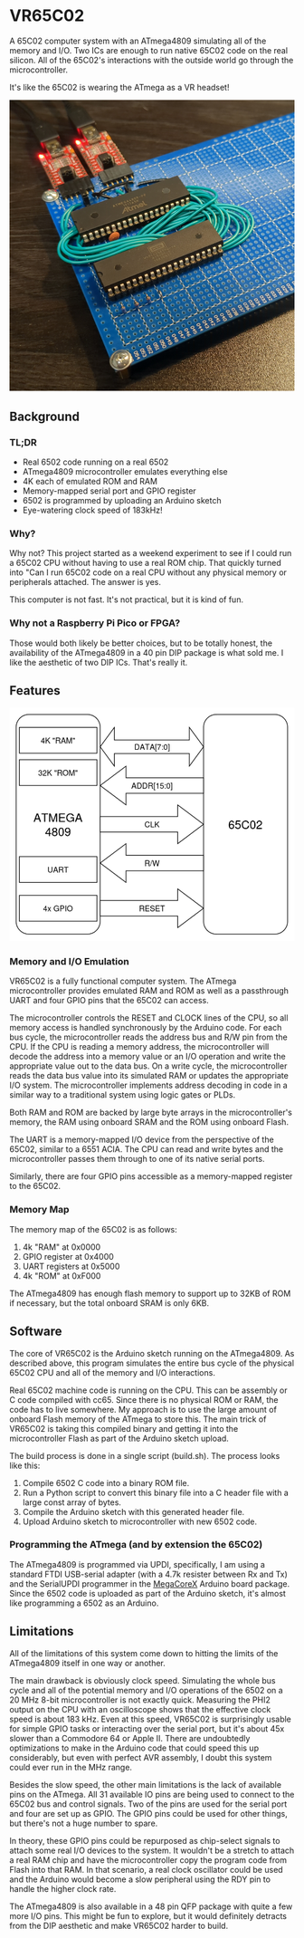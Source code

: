 # VR65C02
A 65C02 computer system with an ATmega4809 simulating all of the memory and I/O. Two ICs are enough to run native 65C02 code on the real silicon. All of the 65C02's interactions with the outside world go through the microcontroller.

It's like the 65C02 is wearing the ATmega as a VR headset!

![Prototype](media/prototype2.jpg)

## Background

### TL;DR

- Real 6502 code running on a real 6502
- ATmega4809 microcontroller emulates everything else
- 4K each of emulated ROM and RAM
- Memory-mapped serial port and GPIO register
- 6502 is programmed by uploading an Arduino sketch
- Eye-watering clock speed of 183kHz!

### Why?

Why not? This project started as a weekend experiment to see if I could run a 65C02 CPU without having to use a real ROM chip. That quickly turned into "Can I run 65C02 code on a real CPU without any physical memory or peripherals attached. The answer is yes.

This computer is not fast. It's not practical, but it is kind of fun.

### Why not a Raspberry Pi Pico or FPGA?

Those would both likely be better choices, but to be totally honest, the availability of the ATmega4809 in a 40 pin DIP package is what sold me. I like the aesthetic of two DIP ICs. That's really it.

## Features

![VR65C02 Block Diagram](media/block_diagram.png)

### Memory and I/O Emulation

VR65C02 is a fully functional computer system. The ATmega microcontroller provides emulated RAM and ROM as well as a passthrough UART and four GPIO pins that the 65C02 can access.

The microcontroller controls the RESET and CLOCK lines of the CPU, so all memory access is handled synchronously by the Arduino code. For each bus cycle, the microcontroller reads the address bus and R/W pin from the CPU. If the CPU is reading a memory address, the microcontroller will decode the address into a memory value or an I/O operation and write the appropriate value out to the data bus. On a write cycle, the microcontroller reads the data bus value into its simulated RAM or updates the appropriate I/O system. The microcontroller implements address decoding in code in a similar way to a traditional system using logic gates or PLDs.

Both RAM and ROM are backed by large byte arrays in the microcontroller's memory, the RAM using onboard SRAM and the ROM using onboard Flash.

The UART is a memory-mapped I/O device from the perspective of the 65C02, similar to a 6551 ACIA. The CPU can read and write bytes and the microcontroller passes them through to one of its native serial ports.

Similarly, there are four GPIO pins accessible as a memory-mapped register to the 65C02.

### Memory Map

The memory map of the 65C02 is as follows:
1. 4k "RAM" at 0x0000
2. GPIO register at 0x4000
3. UART registers at 0x5000
4. 4k "ROM" at 0xF000

The ATmega4809 has enough flash memory to support up to 32KB of ROM if necessary, but the total onboard SRAM is only 6KB.

## Software

The core of VR65C02 is the Arduino sketch running on the ATmega4809. As described above, this program simulates the entire bus cycle of the physical 65C02 CPU and all of the memory and I/O interactions.

Real 65C02 machine code is running on the CPU. This can be assembly or C code compiled with cc65. Since there is no physical ROM or RAM, the code has to live somewhere. My approach is to use the large amount of onboard Flash memory of the ATmega to store this. The main trick of VR65C02 is taking this compiled binary and getting it into the microcontroller Flash as part of the Arduino sketch upload.

The build process is done in a single script (build.sh). The process looks like this:
1. Compile 6502 C code into a binary ROM file.
2. Run a Python script to convert this binary file into a C header file with a large const array of bytes.
3. Compile the Arduino sketch with this generated header file.
4. Upload Arduino sketch to microcontroller with new 6502 code.

### Programming the ATmega (and by extension the 65C02)

The ATmega4809 is programmed via UPDI, specifically, I am using a standard FTDI USB-serial adapter (with a 4.7k resister between Rx and Tx) and the SerialUPDI programmer in the [MegaCoreX](https://github.com/MCUdude/MegaCoreX) Arduino board package. Since the 6502 code is uploaded as part of the Arduino sketch, it's almost like programming a 6502 as an Arduino.

## Limitations

All of the limitations of this system come down to hitting the limits of the ATmega4809 itself in one way or another.

The main drawback is obviously clock speed. Simulating the whole bus cycle and all of the potential memory and I/O operations of the 6502 on a 20 MHz 8-bit microcontroller is not exactly quick. Measuring the PHI2 output on the CPU with an oscilloscope shows that the effective clock speed is about 183 kHz. Even at this speed, VR65C02 is surprisingly usable for simple GPIO tasks or interacting over the serial port, but it's about 45x slower than a Commodore 64 or Apple II. There are undoubtedly optimizations to make in the Arduino code that could speed this up considerably, but even with perfect AVR assembly, I doubt this system could ever run in the MHz range.

Besides the slow speed, the other main limitations is the lack of available pins on the ATmega. All 31 available IO pins are being used to connect to the 65C02 bus and control signals. Two of the pins are used for the serial port and four are set up as GPIO. The GPIO pins could be used for other things, but there's not a huge number to spare.

In theory, these GPIO pins could be repurposed as chip-select signals to attach some real I/O devices to the system. It wouldn't be a stretch to attach a real RAM chip and have the microcontroller copy the program code from Flash into that RAM. In that scenario, a real clock oscillator could be used and the Arduino would become a slow peripheral using the RDY pin to handle the higher clock rate.

The ATmega4809 is also available in a 48 pin QFP package with quite a few more I/O pins. This might be fun to explore, but it would definitely detracts from the DIP aesthetic and make VR65C02 harder to build.
